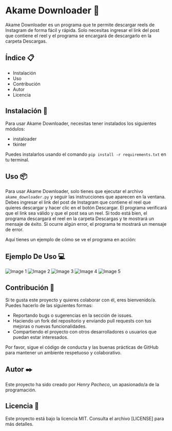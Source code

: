# Akame Downloader 🐲

Akame Downloader es un programa que te permite descargar reels de Instagram de forma fácil y rápida. Solo necesitas ingresar el link del post que contiene el reel y el programa se encargará de descargarlo en la carpeta Descargas.

## Índice 📋

- Instalación
- Uso
- Contribución
- Autor
- Licencia

## Instalación 🔧

Para usar Akame Downloader, necesitas tener instalados los siguientes módulos:

- instaloader
- tkinter

Puedes instalarlos usando el comando `pip install -r requirements.txt` en tu terminal.

## Uso 📦

Para usar Akame Downloader, solo tienes que ejecutar el archivo `akame_downloader.py` y seguir las instrucciones que aparecen en la ventana. Debes ingresar el link del post de Instagram que contiene el reel que quieres descargar y hacer clic en el botón Descargar. El programa verificará que el link sea válido y que el post sea un reel. Si todo está bien, el programa descargará el reel en la carpeta Descargas y te mostrará un mensaje de éxito. Si ocurre algún error, el programa te mostrará un mensaje de error.

Aquí tienes un ejemplo de cómo se ve el programa en acción:

## Ejemplo De Uso 💻

<img src="https://github.com/g4t1nh0dg1/Akame-Downloader/assets/122117784/c15dc6ef-80cc-45b8-be54-c49aa6c07755.png" alt="Image 1"/>

<img src="https://github.com/g4t1nh0dg1/Akame-Downloader/assets/122117784/88a86c32-e0a2-4bfb-ba47-01f6ca0702eb.png" alt="Image 2"/>

<img src="https://github.com/g4t1nh0dg1/Akame-Downloader/assets/122117784/ddb078fc-cd2e-420e-ba2e-a8fe3f7491c1.png" alt="Image 3"/>

<img src="https://github.com/g4t1nh0dg1/Akame-Downloader/assets/122117784/ed5e0199-9e1c-4cb8-bc70-5faa783fce18.png" alt="Image 4"/>

<img src="https://github.com/g4t1nh0dg1/Akame-Downloader/assets/122117784/f72f08a3-b114-4ae8-b6ee-f625319914a6.png" alt="Image 5"/>

## Contribución 🙌

Si te gusta este proyecto y quieres colaborar con él, eres bienvenido/a. Puedes hacerlo de las siguientes formas:

- Reportando bugs o sugerencias en la sección de issues.
- Haciendo un fork del repositorio y enviando pull requests con tus mejoras o nuevas funcionalidades.
- Compartiendo el proyecto con otros desarrolladores o usuarios que puedan estar interesados.

Por favor, sigue el código de conducta y las buenas prácticas de GitHub para mantener un ambiente respetuoso y colaborativo.

## Autor ✒️

Este proyecto ha sido creado por _Henry Pacheco_, un apasionado/a de la programación.

## Licencia 📄

Este proyecto está bajo la licencia MIT. Consulta el archivo [LICENSE] para más detalles.
